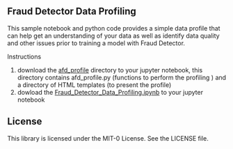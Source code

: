 
## Fraud Detector Data Profiling

This sample notebook and python code provides a simple data profile that can help get an understanding of your data as well as identify data quality and other issues prior to training a model with Fraud Detector. 

Instructions
1. download the [afd_profile](afd_profile) directory to your jupyter notebook, this directory contains afd_profile.py (functions to perform the profiling ) and a directory of HTML templates (to present the profile) 
2. dowload the [Fraud_Detector_Data_Profiling.ipynb](Fraud_Detector_Data_Profiling.ipynb) to your jupyter notebook 


## License
This library is licensed under the MIT-0 License. See the LICENSE file.
